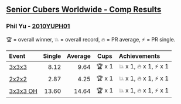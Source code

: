 <style>table {white-space: nowrap;}</style>

## [Senior Cubers Worldwide - Comp Results](/scw-comp/results/)
### Phil Yu - [2010YUPH01](https://www.worldcubeassociation.org/persons/2010YUPH01)

🏆 = overall winner, 💥 = overall record, 🔥 = PR average, ⚡ = PR single.

| Event | Single | Average | Cups | Achievements|
| :-- | --: | --: | :--: | :-- |
| [3x3x3](phil_yu/333.md) | 8.12 | 9.64 | 🏆 x 1 | 💥 x 1, 🔥 x 1, ⚡ x 1 |
| [2x2x2](phil_yu/222.md) | 2.87 | 4.25 | 🏆 x 1 | 💥 x 1, 🔥 x 1, ⚡ x 1 |
| [3x3x3 OH](phil_yu/333oh.md) | 13.60 | 14.64 | 🏆 x 1 | 💥 x 1, 🔥 x 1, ⚡ x 1 |

<!-- Global site tag (gtag.js) - Google Analytics -->
<script async src="https://www.googletagmanager.com/gtag/js?id=UA-86348435-3"></script>
<script>window.dataLayer = window.dataLayer || []; function gtag() {dataLayer.push(arguments);} gtag('js', new Date()); gtag('config', 'UA-86348435-3');</script>

